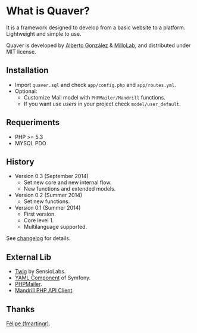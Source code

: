 What is Quaver?
===============
It is a framework designed to develop from a basic website to a platform. Lightweight and simple to use.

Quaver is developed by [Alberto González](https://github.com/albertogonzcat) & [MilloLab](http://millolab.com), and distributed under MIT license.

Installation
------------
* Import `quaver.sql` and check `app/config.php` and `app/routes.yml`.
* Optional: 
	* Customize Mail model with `PHPMailer/Mandrill` functions.
	* If you want use *users* in your project check `model/user_default`.

Requeriments
------------
* PHP >= 5.3
* MYSQL PDO

History
-------
* Version 0.3 (September 2014)
	* Set new core and new internal flow.
	* New functions and extended models.
* Version 0.2 (Summer 2014)
	* Set new functions.
* Version 0.1 (Summer 2014)
	* First version.
	* Core level 1.
	* Multilanguage supported.

See [changelog](https://github.com/MilloLab/quaver/blob/master/changelog.md) for details.


External Lib
------------
* [Twig](http://twig.sensiolabs.org/) by SensioLabs.
* [YAML Component](http://symfony.com/doc/current/components/yaml/introduction.html) of Symfony.
* [PHPMailer](https://github.com/PHPMailer/PHPMailer).
* [Mandrill PHP API Client](https://mandrillapp.com/api/docs/).

Thanks
------
[Felipe (fmartingr)](https://github.com/fmartingr).